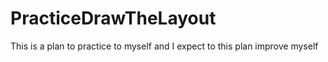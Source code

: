 # PracticeDrawTheLayout
This is a plan to practice to myself and I expect to this plan improve myself
